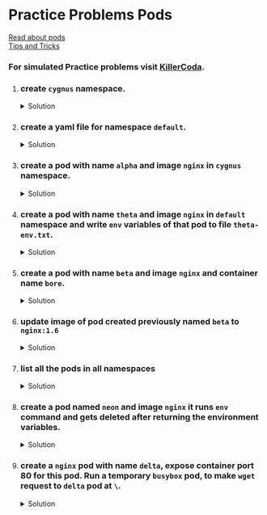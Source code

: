 # Practice Problems Pods

[Read about pods](https://kubernetes.io/docs/concepts/workloads/pods/)
</br>
[Tips and Tricks](../../tips_and_tricks.md)
### For simulated Practice problems visit [KillerCoda](https://killercoda.com/amitk).
### 

1. ### create `cygnus` namespace.

    <details><summary>Solution</summary>
      <p>

      ```bash
      k create ns cygnus 
      ```

      </p>
    </details>

1.  ### create a yaml file for namespace `default`.

    <details><summary>Solution</summary>
      <p>

      ```bash
      k get ns default -o yaml > default-ns.yaml
      ```

      </p>
    </details>

1. ### create a pod with name `alpha` and image `nginx` in `cygnus` namespace.

    <details><summary>Solution</summary>
      <p>

      ```bash
      k run alpha --image=nginx --restart=Never -n cygnus
      ```

      </p>
    </details>

1.  ### create a pod with name `theta` and image `nginx` in `default` namespace and write `env` variables of that pod to file `theta-env.txt`.

    <details><summary>Solution</summary>
      <p>

      ```bash
      k run theta --image=nginx
      k exec theta -ti -- env > theta-env.txt
      ```
      -- OR --

      ```bash
      k run theta --image=nginx -ti -- env # this will print env variables copy and paste it to theta-env.txt
      ```

      </p>
    </details>

1.  ### create a pod with name `beta` and image `nginx` and container name `bore`.

    <details><summary>Solution</summary>
      <p>

      ```bash
      k run beta --image=nginx --dry-run=client -o yaml > pod.yaml

      # update pod.yaml
      apiVersion: v1
      kind: Pod
      metadata:
        creationTimestamp: null
        labels:
          run: beta
        name: beta
      spec:
        containers:
        - image: nginx
          name: bore # update name here
          resources: {}
        dnsPolicy: ClusterFirst
        restartPolicy: Always
      status: {}
      
      # create pod using this yaml file
      k create -f pod.yaml
      ```

      </p>
    </details>

1.  ### update image of pod created previously named `beta` to `nginx:1.6`

    <details><summary>Solution</summary>
      <p>

      ```bash
      k set image pod/beta bore=nginx:1.6
      ```

      </p>
    </details>

1.  ### list all the pods in all namespaces

    <details><summary>Solution</summary>
      <p>

      ```bash
      k get po -A # flag to get pods from all namespaces
      ```

      </p>
    </details>

1.  ### create a pod named `neon` and image `nginx` it runs `env` command and gets deleted after returning the environment variables.

    <details><summary>Solution</summary>
      <p>

      ```bash
      k run neon --image=nginx -ti --rm -- env # --rm will delete the pod running env command
      ```

      </p>
    </details>

1.  ### create a `nginx` pod with name `delta`, expose container port 80 for this pod. Run a temporary `busybox` pod, to make `wget` request to `delta` pod at `\`.

    <details><summary>Solution</summary>
      <p>

      ```bash
      # create delta pod
      k run delta --image=nginx --port=80

      # get ip of the delta pod
      k get po -o wide # this command will return ip details of the pod
      
      # create a temp busybox pod with
      k run temp --image=busybox -ti --rm -- sh

      # inside the shell run
      \# wget -O- ip:80

      ```

      </p>
    </details>
